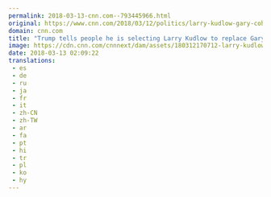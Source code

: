 ```yaml
---
permalink: 2018-03-13-cnn.com--793445966.html
original: https://www.cnn.com/2018/03/12/politics/larry-kudlow-gary-cohn-white-house/index.html
domain: cnn.com
title: "Trump tells people he is selecting Larry Kudlow to replace Gary Cohn"
image: https://cdn.cnn.com/cnnnext/dam/assets/180312170712-larry-kudlow-03-08-2018-super-tease.jpg
date: 2018-03-13 02:09:22
translations: 
 - es
 - de
 - ru
 - ja
 - fr
 - it
 - zh-CN
 - zh-TW
 - ar
 - fa
 - pt
 - hi
 - tr
 - pl
 - ko
 - hy
---
```


